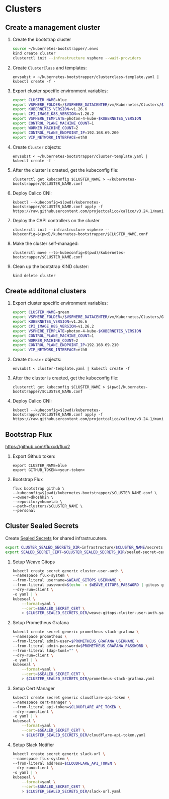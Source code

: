 # Clusters

## Create a management cluster

1.  Create the bootstrap cluster
    
    ```sh
    source ~/kubernetes-bootstrapper/.envs
    kind create cluster
    clusterctl init --infrastructure vsphere --wait-providers
    ```

1.  Create `ClusterClass` and templates:

    ```
    envsubst < ~/kubernetes-bootstrapper/clusterclass-template.yaml | kubectl create -f -
    ```

1.  Export cluster specific environment variables:

    ```sh
    export CLUSTER_NAME=blue
    export VSPHERE_FOLDER=/$VSPHERE_DATACENTER/vm/Kubernetes/Clusters/$CLUSTER_NAME
    export KUBERNETES_VERSION=v1.26.6
    export CPI_IMAGE_K8S_VERSION=v1.26.2
    export VSPHERE_TEMPLATE=photon-4-kube-$KUBERNETES_VERSION
    export CONTROL_PLANE_MACHINE_COUNT=1
    export WORKER_MACHINE_COUNT=2
    export CONTROL_PLANE_ENDPOINT_IP=192.168.69.200
    export VIP_NETWORK_INTERFACE=eth0
    ```

1.  Create `Cluster` objects:

    ```
    envsubst < ~/kubernetes-bootstrapper/cluster-template.yaml | kubectl create -f -
    ```

1.  After the cluster is craeted, get the kubeconfig file:

    ```
    clusterctl get kubeconfig $CLUSTER_NAME > ~/kubernetes-bootstrapper/$CLUSTER_NAME.conf
    ```

1.  Deploy Calico CNI:

    ```
    kubectl --kubeconfig=$(pwd)/kubernetes-bootstrapper/$CLUSTER_NAME.conf apply -f https://raw.githubusercontent.com/projectcalico/calico/v3.24.1/manifests/calico.yaml
    ```

1. Deploy the CAPI controllers on the cluster

    ```
    clusterctl init --infrastructure vsphere --kubeconfig=$(pwd)/kubernetes-bootstrapper/$CLUSTER_NAME.conf
    ```

1.  Make the cluster self-managed:

    ```
    clusterctl move --to-kubeconfig=$(pwd)/kubernetes-bootstrapper/$CLUSTER_NAME.conf
    ```

1. Clean up the bootstrap KIND cluster:

    ```
    kind delete cluster
    ```

## Create additonal clusters

1.  Export cluster specific environment variables:

    ```sh
    export CLUSTER_NAME=greem
    export VSPHERE_FOLDER=/$VSPHERE_DATACENTER/vm/Kubernetes/Clusters/Green
    export KUBERNETES_VERSION=v1.26.6
    export CPI_IMAGE_K8S_VERSION=v1.26.2
    export VSPHERE_TEMPLATE=photon-4-kube-$KUBERNETES_VERSION
    export CONTROL_PLANE_MACHINE_COUNT=1
    export WORKER_MACHINE_COUNT=2
    export CONTROL_PLANE_ENDPOINT_IP=192.168.69.210
    export VIP_NETWORK_INTERFACE=eth0
    ```

1.  Create `Cluster` objects:

    ```
    envsubst < cluster-template.yaml | kubectl create -f
    ```

1.  After the cluster is craeted, get the kubeconfig file:

    ```
    clusterctl get kubeconfig $CLUSTER_NAME > $(pwd)/kubernetes-bootstrapper/$CLUSTER_NAME.conf
    ```

2.  Deploy Calico CNI:

    ```
    kubectl --kubeconfig=$(pwd)/kubernetes-bootstrapper/$CLUSTER_NAME.conf apply -f https://raw.githubusercontent.com/projectcalico/calico/v3.24.1/manifests/calico.yaml
    ```

## Bootstrap Flux

https://github.com/fluxcd/flux2

1.  Export Github token:

    ```
    export CLUSTER_NAME=blue
    export GITHUB_TOKEN=<your-token>
    ```

2.  Bootstrap Flux

    ```
    flux bootstrap github \
    --kubeconfig=$(pwd)/kubernetes-bootstrapper/$CLUSTER_NAME.conf \
    --owner=dkoshkin \
    --repository=homelab \
    --path=clusters/$CLUSTER_NAME \
    --personal
    ```

##  Cluster Sealed Secrets

Create [Sealed Secrets](https://github.com/bitnami-labs/sealed-secrets) for shared infrastrucutere.

```bash
export CLUSTER_SEALED_SECRETS_DIR=infrastructure/$CLUSTER_NAME/secrets
export SEALED_SECRET_CERT=$CLUSTER_SEALED_SECRETS_DIR/sealed-secret-cert.pem
```

1.  Setup Weave Gitops

    ```bash
    kubectl create secret generic cluster-user-auth \
    --namespace flux-system \
    --from-literal username=$WEAVE_GITOPS_USERNAME \
    --from-literal password=$(echo -n $WEAVE_GITOPS_PASSWORD | gitops get bcrypt-hash) \
    --dry-run=client \
    -o yaml | \
    kubeseal \
        --format=yaml \
        --cert=$SEALED_SECRET_CERT \
        > $CLUSTER_SEALED_SECRETS_DIR/weave-gitops-cluster-user-auth.yaml
    ```

1.  Setup Prometheus Grafana

    ```bash
    kubectl create secret generic prometheus-stack-grafana \
    --namespace prometheus \
    --from-literal admin-user=$PROMETHEUS_GRAFANA_USERNAME \
    --from-literal admin-password=$PROMETHEUS_GRAFANA_PASSWORD \
    --from-literal ldap-toml="" \
    --dry-run=client \
    -o yaml | \
    kubeseal \
        --format=yaml \
        --cert=$SEALED_SECRET_CERT \
        > $CLUSTER_SEALED_SECRETS_DIR/prometheus-stack-grafana.yaml
    ```

1.  Setup Cert Manager

    ```bash
    kubectl create secret generic cloudflare-api-token \
    --namespace cert-manager \
    --from-literal api-token=$CLOUDFLARE_API_TOKEN \
    --dry-run=client \
    -o yaml | \
    kubeseal \
        --format=yaml \
        --cert=$SEALED_SECRET_CERT \
        > $CLUSTER_SEALED_SECRETS_DIR/cloudflare-api-token.yaml
    ```

1.  Setup Slack Notifier

    ```bash
    kubectl create secret generic slack-url \
    --namespace flux-system \
    --from-literal address=$CLOUDFLARE_API_TOKEN \
    --dry-run=client \
    -o yaml | \
    kubeseal \
        --format=yaml \
        --cert=$SEALED_SECRET_CERT \
        > $CLUSTER_SEALED_SECRETS_DIR/slack-url.yaml
    ```
